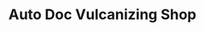 ---
title: "Auto Doc Vulcanizing Shop"
url: /cagayan-de-oro/auto-doc-vulcanizing-shop/
shop: Allgemein
---